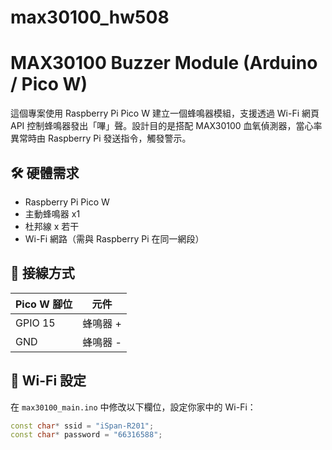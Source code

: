# max30100_hw508
# MAX30100 Buzzer Module (Arduino / Pico W)

這個專案使用 Raspberry Pi Pico W 建立一個蜂鳴器模組，支援透過 Wi-Fi 網頁 API 控制蜂鳴器發出「嗶」聲。設計目的是搭配 MAX30100 血氧偵測器，當心率異常時由 Raspberry Pi 發送指令，觸發警示。

## 🛠️ 硬體需求

- Raspberry Pi Pico W
- 主動蜂鳴器 x1
- 杜邦線 x 若干
- Wi-Fi 網路（需與 Raspberry Pi 在同一網段）

## 🔌 接線方式

| Pico W 腳位 | 元件        |
|-------------|-------------|
| GPIO 15     | 蜂鳴器 +     |
| GND         | 蜂鳴器 -     |

## 📡 Wi-Fi 設定


在 `max30100_main.ino` 中修改以下欄位，設定你家中的 Wi-Fi：

```cpp
const char* ssid = "iSpan-R201";
const char* password = "66316588";
